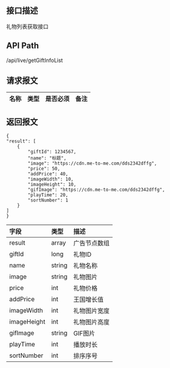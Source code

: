 ## 接口描述
礼物列表获取接口
## API Path
/api/live/getGiftInfoList
## 请求报文
|名称         |类型           |是否必须   |备注                                 |
|-------------|:--------------|:---------:|:------------------------------------|
## 返回报文
	{
    "result": [
        {
            "giftId": 1234567,
            "name": "标题",
            "image": "https://cdn.me-to-me.com/dds2342dffg",
            "price": 50,
            "addPrice": 40,
            "imageWidth": 10,
            "imageHeight": 10,
            "gifImage": "https://cdn.me-to-me.com/dds2342dffg",
            "playTime": 20,
            "sortNumber": 1
        }
    ]
    }
|字段|类型|描述
|:-|:-|:-
|result|array|广告节点数组
|giftId|long|礼物ID
|name|string|礼物名称
|image|string|礼物图片
|price|int|礼物价格
|addPrice|int|王国增长值
|imageWidth|int|礼物图片宽度
|imageHeight|int|礼物图片高度
|gifImage|string|GIF图片
|playTime|int|播放时长
|sortNumber|int|排序序号